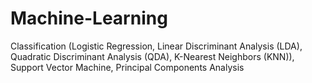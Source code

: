# Machine-Learning
Classification (Logistic Regression, Linear Discriminant Analysis (LDA), Quadratic Discriminant Analysis (QDA), K-Nearest Neighbors (KNN)), Support Vector Machine, Principal Components Analysis
